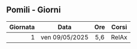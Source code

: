 ## Pomili - Giorni

|Giornata| Data | Ore | Corsi |
|--:|:-:|:-:|:-:|
|1|ven 09/05/2025|5,6|RelAx|


